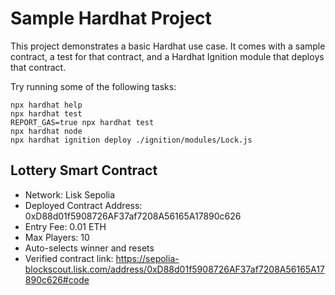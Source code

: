 # Sample Hardhat Project

This project demonstrates a basic Hardhat use case. It comes with a sample contract, a test for that contract, and a Hardhat Ignition module that deploys that contract.

Try running some of the following tasks:

```shell
npx hardhat help
npx hardhat test
REPORT_GAS=true npx hardhat test
npx hardhat node
npx hardhat ignition deploy ./ignition/modules/Lock.js
```

## Lottery Smart Contract

- Network: Lisk Sepolia
- Deployed Contract Address: 0xD88d01f5908726AF37af7208A56165A17890c626
- Entry Fee: 0.01 ETH
- Max Players: 10
- Auto-selects winner and resets
- Verified contract link: https://sepolia-blockscout.lisk.com/address/0xD88d01f5908726AF37af7208A56165A17890c626#code
